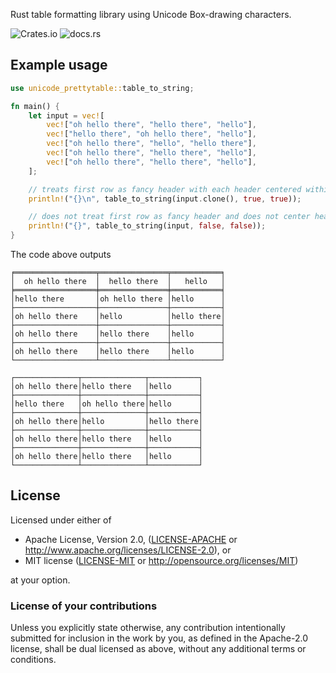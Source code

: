 Rust table formatting library using Unicode Box-drawing characters.

![Crates.io](https://img.shields.io/crates/v/unicode-prettytable)
![docs.rs](https://img.shields.io/docsrs/unicode-prettytable)

## Example usage

```rust
use unicode_prettytable::table_to_string;

fn main() {
    let input = vec![
        vec!["oh hello there", "hello there", "hello"],
        vec!["hello there", "oh hello there", "hello"],
        vec!["oh hello there", "hello", "hello there"],
        vec!["oh hello there", "hello there", "hello"],
        vec!["oh hello there", "hello there", "hello"],
    ];

    // treats first row as fancy header with each header centered within the column
    println!("{}\n", table_to_string(input.clone(), true, true));

    // does not treat first row as fancy header and does not center header text
    println!("{}", table_to_string(input, false, false));
}
```

The code above outputs
```
╒══════════════════╤═══════════════╤═══════════╕
│  oh hello there  │  hello there  │   hello   │
╞══════════════════╪═══════════════╪═══════════╡
│hello there       │oh hello there │hello      │
├──────────────────┼───────────────┼───────────┤
│oh hello there    │hello          │hello there│
├──────────────────┼───────────────┼───────────┤
│oh hello there    │hello there    │hello      │
├──────────────────┼───────────────┼───────────┤
│oh hello there    │hello there    │hello      │
└──────────────────┴───────────────┴───────────┘

┌──────────────┬──────────────┬───────────┐
│oh hello there│hello there   │hello      │
├──────────────┼──────────────┼───────────┤
│hello there   │oh hello there│hello      │
├──────────────┼──────────────┼───────────┤
│oh hello there│hello         │hello there│
├──────────────┼──────────────┼───────────┤
│oh hello there│hello there   │hello      │
├──────────────┼──────────────┼───────────┤
│oh hello there│hello there   │hello      │
└──────────────┴──────────────┴───────────┘
```

## License
[License]: #license

Licensed under either of

* Apache License, Version 2.0, ([LICENSE-APACHE](LICENSE-APACHE) or http://www.apache.org/licenses/LICENSE-2.0), or
* MIT license ([LICENSE-MIT](LICENSE-MIT) or http://opensource.org/licenses/MIT)

at your option.

### License of your contributions

Unless you explicitly state otherwise, any contribution intentionally submitted for inclusion in the work by you, as defined in the Apache-2.0 license, shall be dual licensed as above, without any additional terms or conditions.
